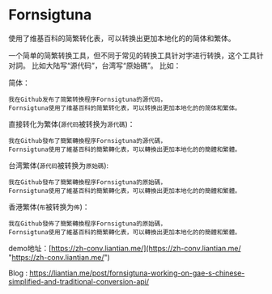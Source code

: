 # Fornsigtuna

使用了维基百科的简繁转化表，可以转换出更加本地化的的简体和繁体。

一个简单的简繁转换工具，但不同于常见的转换工具针对字进行转换，这个工具针对詞。 比如大陆写“源代码”，台湾写“原始碼”。
比如：

简体：
```
我在Github发布了简繁转换程序Fornsigtuna的源代码，
Fornsigtuna使用了维基百科的简繁转化表，可以转换出更加本地化的的简体和繁体。
```

直接转化为繁体(`源代码`被转换为`源代碼`)：
```
我在Github發布了簡繁轉換程序Fornsigtuna的源代碼，
Fornsigtuna使用了維基百科的簡繁轉化表，可以轉換出更加本地化的的簡體和繁體。
```

台湾繁体(`源代码`被转换为`原始碼`):
```
我在Github發布了簡繁轉換程序Fornsigtuna的原始碼，
Fornsigtuna使用了維基百科的簡繁轉化表，可以轉換出更加本地化的的簡體和繁體。
```

香港繁体(`布`被转换为`佈`)：
```
我在Github發佈了簡繁轉換程序Fornsigtuna的原始碼，
Fornsigtuna使用了維基百科的簡繁轉化表，可以轉換出更加本地化的的簡體和繁體。
```


demo地址：[https://zh-conv.liantian.me/](https://zh-conv.liantian.me/ "https://zh-conv.liantian.me/")

Blog : https://liantian.me/post/fornsigtuna-working-on-gae-s-chinese-simplified-and-traditional-conversion-api/
